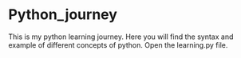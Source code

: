 # Python_journey
This is my python learning journey. Here you will find the syntax and example of different concepts of python.
Open the learning.py file.
